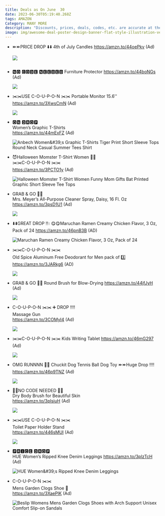 ```yaml
---
title: Deals as On June  30
date: 2023-06-30T05:19:40.268Z
tags: AMAZON
Category: MANY MORE
description: "Discounts, prices, deals, codes, etc. are accurate at the time posted only. "
image: img/awesome-deal-poster-design-banner-flat-style-illustration-vector.jpg
---
```

* ⏩⏩PRICE DROP ⬇️⬇️
  4th of July Candles
  https://amzn.to/44oePkv (Ad)<!--StartFragment-->

  ![](https://m.media-amazon.com/images/I/71KdO24TBHL._AC_SL1500_.jpg)

  <!--EndFragment-->

  ![]()
* 🅽🅾 🅲🅾🅳🅴 🅽🅴🅴🅳🅴🅳
  Furniture Protector
  https://amzn.to/44boNGs (Ad)<!--StartFragment-->

  ![](https://m.media-amazon.com/images/I/81kGJ+ZJJIL._AC_SL1500_.jpg)

  <!--EndFragment-->
* ✂️✂️USE C-O-U-P-O-N ✂️✂️
  Portable Monitor 15.6''
  https://amzn.to/3XwsCmN (Ad)<!--StartFragment-->

  ![](https://m.media-amazon.com/images/I/614+C+iG1sL._AC_SL1500_.jpg)

  <!--EndFragment-->
* <!--StartFragment-->

  🅾🅽 🅳🆁🅾🅿\
  Women’s Graphic T-Shirts\
  <https://amzn.to/44mExFZ> (Ad)

  <!--EndFragment--><!--StartFragment-->

  ![Anbech Women\&#39;s Graphic T-Shirts Tiger Print Short Sleeve Tops Round Neck Casual Summer Tees Shirt](https://m.media-amazon.com/images/I/61goTH2REJL._AC_UX679_.jpg)

  <!--EndFragment-->
* <!--StartFragment-->

  😈Halloween Momster T-Shirt Women 🎃🎃\
  ✂️✂️C-O-U-P-O-N ✂️✂️\
  <https://amzn.to/3PCTO1y> (Ad)

  <!--EndFragment--><!--StartFragment-->

  ![Halloween Momster T-Shirt Women Funny Mom Gifts Bat Printed Graphic Short Sleeve Tee Tops](https://m.media-amazon.com/images/I/718jE6BxIjL._AC_UY741_.jpg)

  <!--EndFragment-->
* <!--StartFragment-->

  GRAB & GO 🏃🏃\
  Mrs. Meyer’s All-Purpose Cleaner Spray, Daisy, 16 Fl. Oz <https://amzn.to/3psD1U1> (Ad)

  <!--EndFragment--><!--StartFragment-->

  ![](https://m.media-amazon.com/images/I/71YxFWZEL-L._AC_SL1500_.jpg)

  <!--EndFragment-->
* ⬇️⬇️GREAT DROP ‼️💧 😋😋Maruchan Ramen Creamy Chicken Flavor, 3 Oz, Pack of 24 https://amzn.to/46pnB3B (AD)<!--StartFragment-->

  ![Maruchan Ramen Creamy Chicken Flavor, 3 Oz, Pack of 24](https://m.media-amazon.com/images/I/91TnZvel+pL._SX679_PIbundle-24,TopRight,0,0_AA679SH20_.jpg)

  <!--EndFragment-->
* <!--StartFragment-->

  ✂️✂️C-O-U-P-O-N ✂️✂️\
  Old Spice Aluminum Free Deodorant for Men pack of 3️⃣ <https://amzn.to/3JARkg6> (AD)

  <!--EndFragment--><!--StartFragment-->

  ![](https://m.media-amazon.com/images/I/81wsRsSFf9L._SL1500_.jpg)

  <!--EndFragment-->
* GRAB & GO 🏃🏃
   Round Brush for Blow-Drying https://amzn.to/44jfJyH (Ad)<!--StartFragment-->

  ![](https://m.media-amazon.com/images/I/71SSVoE3HXL._SL1500_.jpg)

  <!--EndFragment-->
* <!--StartFragment-->

  C-O-U-P-O-N ✂️✂️ ➕ DROP ‼️‼️\
  Massage Gun\
  <https://amzn.to/3COMyI4> (Ad)

  <!--EndFragment--><!--StartFragment-->

  ![](https://m.media-amazon.com/images/I/61u0pUzfbvL._AC_SL1243_.jpg)

  <!--EndFragment-->
* ✂️✂️C-O-U-P-O-N ✂️✂️
   Kids Writing Tablet https://amzn.to/46mG297 (Ad)<!--StartFragment-->

  ![](https://m.media-amazon.com/images/I/81u8KzyOAJL._AC_SL1500_.jpg)

  <!--EndFragment-->
* OMG RUNNNN 🏃🏃 
  Chuckit Dog Tennis Ball Dog Toy 
  ⏩⏩Huge Drop ‼️‼️ https://amzn.to/46p9TNZ (Ad)<!--StartFragment-->

  ![](https://m.media-amazon.com/images/I/71u8CSz8s0L._AC_SL1500_.jpg)

  <!--EndFragment-->
* <!--StartFragment-->

  🚫🚫NO CODE NEEDED 🚫🚫\
  Dry Body Brush for Beautiful Skin\
  <https://amzn.to/3plsiuH> (Ad)

  <!--EndFragment--><!--StartFragment-->

  ![](https://m.media-amazon.com/images/I/61RdgH2DJRL._SL1200_.jpg)

  <!--EndFragment-->
* <!--StartFragment-->

  ✂️✂️USE C-O-U-P-O-N ✂️✂️\
  Toilet Paper Holder Stand\
  <https://amzn.to/446sMUI> (Ad)

  <!--EndFragment--><!--StartFragment-->

  ![](https://m.media-amazon.com/images/I/71vVrMMUfOL._AC_SL1500_.jpg)

  <!--EndFragment-->
* <!--StartFragment-->

  🅿🆁🅸🅲🅴 🅳🆁🅾🅿\
  HUE Women’s Ripped Knee Denim Leggings <https://amzn.to/3plzTcH> (Ad)

  <!--EndFragment--><!--StartFragment-->

  ![HUE Women\&#39;s Ripped Knee Denim Leggings](https://m.media-amazon.com/images/I/71m5GRhkr6L._AC_UY741_.jpg)

  <!--EndFragment-->
* <!--StartFragment-->

  C-O-U-P-O-N ✂️✂️\
  Mens Garden Clogs Shoe 👟\
  <https://amzn.to/3XaePlK> (Ad)

  <!--EndFragment--><!--StartFragment-->

  ![Beslip Womens Mens Garden Clogs Shoes with Arch Support Unisex Comfort Slip-on Sandals](https://m.media-amazon.com/images/I/61Mg5W1cGiL._AC_UY695_.jpg)

  <!--EndFragment-->